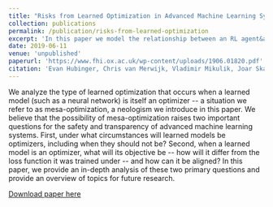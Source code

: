 ```yaml
---
title: "Risks from Learned Optimization in Advanced Machine Learning Systems"
collection: publications
permalink: /publication/risks-from-learned-optimization
excerpt: 'In this paper we model the relationship between an RL agent&apos;s function approximator(s) and its learning algorithm as an instance of a principal-agent problem, and use this framework to identify several potential safety problems in powerful (future) RL systems. This paper originated the term $quot;mesa-optimiser$quot;'
date: 2019-06-11
venue: 'unpublished'
paperurl: 'https://www.fhi.ox.ac.uk/wp-content/uploads/1906.01820.pdf'
citation: 'Evan Hubinger, Chris van Merwijk, Vladimir Mikulik, Joar Skalse, and Scott Garrabrant (2019). Risks from Learned Optimization in Advanced Machine Learning Systems.'
---
```

We analyze the type of learned optimization that occurs when a learned model (such as a neural network) is itself an optimizer -- a situation we refer to as mesa-optimization, a neologism we introduce in this paper. We believe that the possibility of mesa-optimization raises two important questions for the safety and transparency of advanced machine learning systems. First, under what circumstances will learned models be optimizers, including when they should not be? Second, when a learned model is an optimizer, what will its objective be -- how will it differ from the loss function it was trained under -- and how can it be aligned? In this paper, we provide an in-depth analysis of these two primary questions and provide an overview of topics for future research.

[Download paper here](https://www.fhi.ox.ac.uk/wp-content/uploads/1906.01820.pdf)
